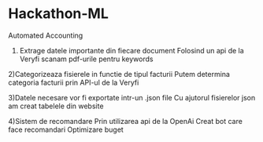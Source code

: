 # Hackathon-ML
Automated Accounting
1. Extrage datele importante din fiecare document
Folosind un api de la Veryfi scanam pdf-urile pentru keywords  

2)Categorizeaza fisierele in functie de tipul facturii
Putem determina categoria facturii prin API-ul de la Veryfi

3)Datele necesare vor fi exportate intr-un .json file
Cu ajutorul fisierelor json am creat tabelele din website

4)Sistem de recomandare
Prin utilizarea api de la OpenAi 
Creat bot care face recomandari
Optimizare buget
